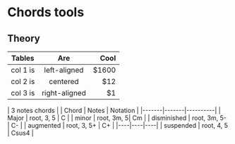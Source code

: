 # Chords tools

## Theory

| Tables   |      Are      |  Cool |
|----------|:-------------:|------:|
| col 1 is |  left-aligned | $1600 |
| col 2 is |    centered   |   $12 |
| col 3 is | right-aligned |    $1 |

| 3 notes chords |
| Chord | Notes | Notation |
|-------|-------|----------|
| Major | root, 3, 5 | C |
| minor | root, 3m, 5| Cm |
| disminished | root, 3m, 5- | C- |
| augmented | root, 3, 5+ | C+ |
|----|----|----|
| suspended | root, 4, 5 | Csus4 |

